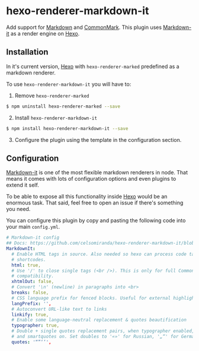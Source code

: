 # hexo-renderer-markdown-it

Add support for [Markdown] and [CommonMark]. This plugin uses [Markdown-it] as a render engine on [Hexo].

## Installation
In it's current version, [Hexo] with `hexo-renderer-marked` predefined as a markdown renderer.

To use `hexo-renderer-markdown-it` you will have to:

1. Remove `hexo-renderer-marked`
``` bash
$ npm uninstall hexo-renderer-marked --save
```

2. Install `hexo-renderer-markdown-it`
``` bash
$ npm install hexo-renderer-markdown-it --save
```
3. Configure the plugin using the template in the configuration section.

## Configuration
[Markdown-it] is one of the most flexible markdown renderers in node. That means it comes with lots of configuration options and even plugins to extend it self.

To be able to expose all this functionality inside [Hexo] would be an enormous task. That said, feel free to open an issue if there's something you need.

You can configure this plugin by copy and pasting the following code into your main `config.yml`.

``` yaml
# Markdown-it config
## Docs: https://github.com/celsomiranda/hexo-renderer-markdown-it/blob/master/README.md
MarkdownIt:
  # Enable HTML tags in source. Also needed so hexo can process code tags and
  # shortcodes.
  html: true,
  # Use '/' to close single tags (<br />). This is only for full CommonMark
  # compatibility.
  xhtmlOut: false,
  # Convert '\n' (newline) in paragraphs into <br>
  breaks: false,
  # CSS language prefix for fenced blocks. Useful for external highlighters.
  langPrefix: '',  
  # Autoconvert URL-like text to links
  linkify: true,
  # Enable some language-neutral replacement & quotes beautification
  typographer: true,
  # Double + single quotes replacement pairs, when typographer enabled,
  # and smartquotes on. Set doubles to '«»' for Russian, '„“' for German.
  quotes: '“”‘’',
```

[CommonMark]: http://commonmark.org/
[Markdown]: http://daringfireball.net/projects/markdown/
[Markdown-it]: https://github.com/markdown-it/markdown-it
[Hexo]: http://hexo.io/
